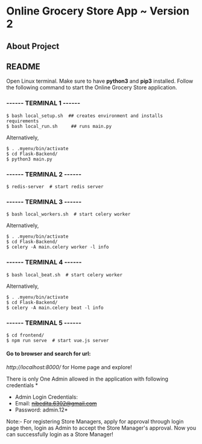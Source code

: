 # Online Grocery Store App ~ Version 2

## About Project

## README 

Open Linux terminal. Make sure to have __python3__ and __pip3__ installed. Follow the following command to 
start the Online Grocery Store application.

### ------ TERMINAL 1 ------
```
$ bash local_setup.sh  ## creates environment and installs requirements 
$ bash local_run.sh		## runs main.py
```
Alternatively,
```
$ . .myenv/bin/activate
$ cd Flask-Backend/
$ python3 main.py
```
### ------ TERMINAL 2 ------
``` 
$ redis-server  # start redis server
```

### ------ TERMINAL 3 ------
``` 
$ bash local_workers.sh  # start celery worker
```
Alternatively,
```
$ . .myenv/bin/activate
$ cd Flask-Backend/
$ celery -A main.celery worker -l info
```

### ------ TERMINAL 4 ------
``` 
$ bash local_beat.sh  # start celery worker
```
Alternatively,
```
$ . .myenv/bin/activate
$ cd Flask-Backend/
$ celery -A main.celery beat -l info
```

### ------ TERMINAL 5 ------
```
$ cd frontend/
$ npm run serve  # start vue.js server
```

#### Go to browser and search for url: 
*http://localhost:8000/* for Home page and explore!

There is only One Admin allowed in the application with following credentials
*
- Admin Login Credentials:
- Email: <s>nibedita.6302@gmail.com</s>
- Password: admin.12*

Note:- For registering Store Managers, apply for approval through login page then, login as Admin 
to accept the Store Manager's approval. Now you can successfully login as a Store Manager!

